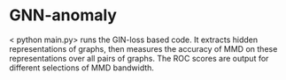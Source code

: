 # GNN-anomaly

< python main.py> runs the GIN-loss based code. It extracts hidden representations of graphs, then measures the accuracy of MMD on these representations over all pairs of graphs. The ROC scores are output for different selections of MMD bandwidth.
